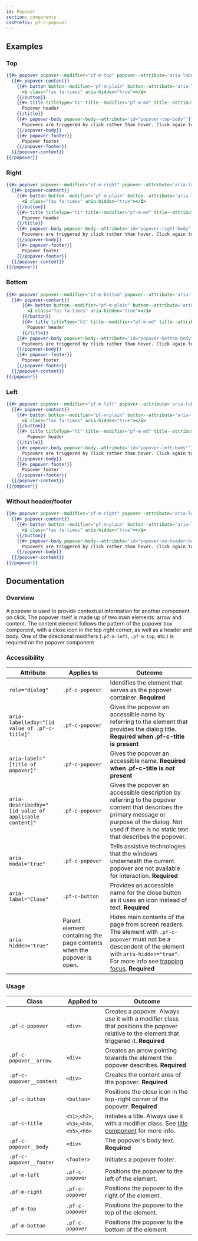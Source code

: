 ```yaml
---
id: Popover
section: components
cssPrefix: pf-c-popover
---
```


## Examples
### Top
```hbs
{{#> popover popover--modifier="pf-m-top" popover--attribute='aria-labelledby="popover-top-header" aria-describedby="popover-top-body"'}}
  {{#> popover-content}}
    {{#> button button--modifier="pf-m-plain" button--attribute='aria-label="Close"'}}
      <i class="fas fa-times" aria-hidden="true"></i>
    {{/button}}
    {{#> title titleType="h1" title--modifier="pf-m-md" title--attribute='id="popover-top-header"'}}
      Popover header
    {{/title}}
    {{#> popover-body popover-body--attribute='id="popover-top-body"'}}
      Popovers are triggered by click rather than hover. Click again to close.
    {{/popover-body}}
    {{#> popover-footer}}
      Popover footer
    {{/popover-footer}}
  {{/popover-content}}
{{/popover}}
```

### Right
```hbs
{{#> popover popover--modifier="pf-m-right" popover--attribute='aria-labelledby="popover-right-header" aria-describedby="popover-right-body"'}}
  {{#> popover-content}}
    {{#> button button--modifier="pf-m-plain" button--attribute='aria-label="Close"'}}
      <i class="fas fa-times" aria-hidden="true"></i>
    {{/button}}
    {{#> title titleType="h1" title--modifier="pf-m-md" title--attribute='id="popover-right-header"'}}
      Popover header
    {{/title}}
    {{#> popover-body popover-body--attribute='id="popover-right-body"'}}
      Popovers are triggered by click rather than hover. Click again to close.
    {{/popover-body}}
    {{#> popover-footer}}
      Popover footer
    {{/popover-footer}}
  {{/popover-content}}
{{/popover}}
```

### Bottom
```hbs
{{#> popover popover--modifier="pf-m-bottom" popover--attribute='aria-labelledby="popover-bottom-header" aria-describedby="popover-bottom-body"'}}
  {{#> popover-content}}
      {{#> button button--modifier="pf-m-plain" button--attribute='aria-label="Close"'}}
        <i class="fas fa-times" aria-hidden="true"></i>
      {{/button}}
      {{#> title titleType="h1" title--modifier="pf-m-md" title--attribute='id="popover-bottom-header"'}}
        Popover header
      {{/title}}
    {{#> popover-body popover-body--attribute='id="popover-bottom-body"'}}
      Popovers are triggered by click rather than hover. Click again to close.
    {{/popover-body}}
    {{#> popover-footer}}
      Popover footer
    {{/popover-footer}}
  {{/popover-content}}
{{/popover}}
```

### Left
```hbs
{{#> popover popover--modifier="pf-m-left" popover--attribute='aria-labelledby="popover-left-header" aria-describedby="popover-left-body"'}}
  {{#> popover-content}}
    {{#> button button--modifier="pf-m-plain" button--attribute='aria-label="Close"'}}
      <i class="fas fa-times" aria-hidden="true"></i>
    {{/button}}
    {{#> title titleType="h1" title--modifier="pf-m-md" title--attribute='id="popover-left-header"'}}
        Popover header
    {{/title}}
    {{#> popover-body popover-body--attribute='id="popover-left-body"'}}
      Popovers are triggered by click rather than hover. Click again to close.
    {{/popover-body}}
    {{#> popover-footer}}
      Popover footer
    {{/popover-footer}}
  {{/popover-content}}
{{/popover}}
```

### Without header/footer
```hbs
{{#> popover popover--modifier="pf-m-right" popover--attribute='aria-label="Popover with no header example" aria-describedby="popover-no-header-body"'}}
  {{#> popover-content}}
    {{#> button button--modifier="pf-m-plain" button--attribute='aria-label="Close"'}}
      <i class="fas fa-times" aria-hidden="true"></i>
    {{/button}}
    {{#> popover-body popover-body--attribute='id="popover-no-header-body"'}}
      Popovers are triggered by click rather than hover. Click again to close.
    {{/popover-body}}
  {{/popover-content}}
{{/popover}}
```

## Documentation
### Overview
A popover is used to provide contextual information for another component on click.  The popover itself is made up of two main elements: arrow and content. The content element follows the pattern of the popover box component, with a close icon in the top right corner, as well as a header and body.  One of the directional modifiers (`.pf-m-left`, `.pf-m-top`, etc.) is required on the popover component

### Accessibility
| Attribute | Applies to | Outcome |
| -- | -- | -- |
| `role="dialog"` | `.pf-c-popover` | Identifies the element that serves as the popover container. **Required**|
| `aria-labelledby="[id value of .pf-c-title]"` | `.pf-c-popover` | Gives the popover an accessible name by referring to the element that provides the dialog title. **Required when .pf-c-title is present** |
| `aria-label="[title of popover]"` | `.pf-c-popover` | Gives the popover an accessible name. **Required when .pf-c-title is _not_ present** |
| `aria-describedby="[id value of applicable content]"` | `.pf-c-popover` | Gives the popover an accessible description by referring to the popover content that describes the primary message or purpose of the dialog. Not used if there is no static text that describes the popover. |
| `aria-modal="true"` | `.pf-c-popover` | Tells assistive technologies that the windows underneath the current popover are not available for interaction. **Required**|
| `aria-label="Close"` | `.pf-c-button` | Provides an accessible name for the close button as it uses an icon instead of text. **Required**|
| `aria-hidden="true"` | Parent element containing the page contents when the popover is open. | Hides main contents of the page from screen readers. The element with `.pf-c-popover` must not be a descendent of the element with `aria-hidden="true"`. For more info see [trapping focus](https://pf4.patternfly.org/accessibility-guide#trapping-focus). **Required** |

### Usage
| Class | Applied to | Outcome |
| -- | -- | -- |
| `.pf-c-popover` | `<div>` |  Creates a popover. Always use it with a modifier class that positions the popover relative to the element that triggered it. **Required** |
| `.pf-c-popover__arrow` | `<div>` |  Creates an arrow pointing towards the element the popover describes. **Required** |
| `.pf-c-popover__content` | `<div>` |  Creates the content area of the popover. **Required** |
| `.pf-c-button` | `<button>` |  Positions the close icon in the top-right corner of the popover. **Required** |
| `.pf-c-title` | `<h1>`,`<h2>`,`<h3>`,`<h4>`,`<h5>`,`<h6>` |  Initiates a title. Always use it with a modifier class. See [title component](/documentation/core/components/title) for more info.|
| `.pf-c-popover__body` | `<div>` |  The popover's body text. **Required** |
| `.pf-c-popover__footer` | `<footer>` | Initiates a popover footer. |
| `.pf-m-left` | `.pf-c-popover` | Positions the popover to the left of the element. |
| `.pf-m-right` | `.pf-c-popover` | Positions the popover to the right of the element. |
| `.pf-m-top` | `.pf-c-popover` | Positions the popover to the top of the element. |
| `.pf-m-bottom` | `.pf-c-popover` | Positions the popover to the bottom of the element. |
